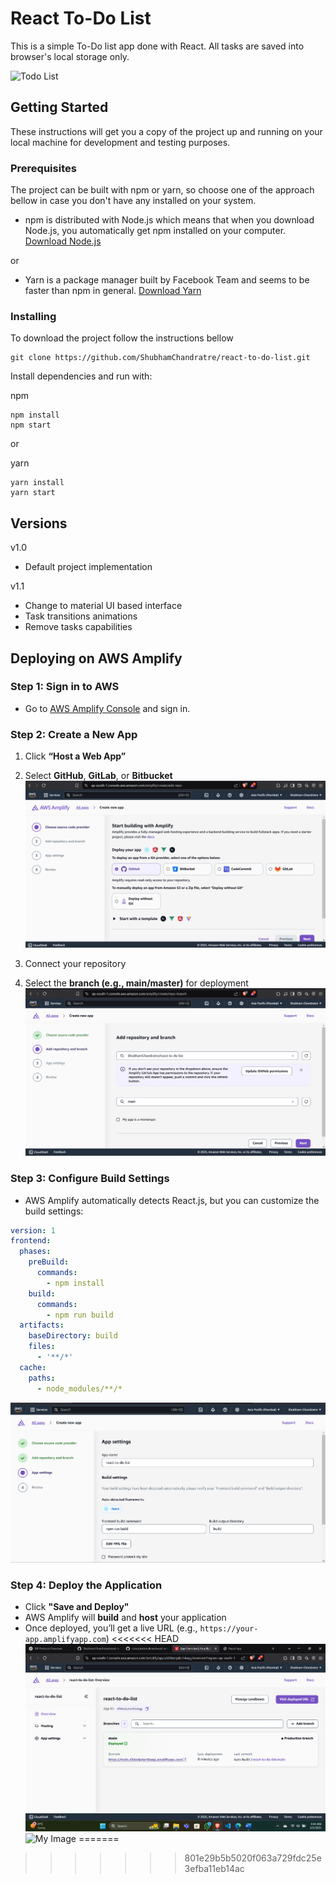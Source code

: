 # React To-Do List

This is a simple To-Do list app done with React. All tasks are saved into browser's local storage only.

<img src="https://raw.githubusercontent.com/computationalcore/react-to-do-list/gh-pages/to-do-list.gif" alt="Todo List" style="width: 320px; height: 582px"/>


## Getting Started

These instructions will get you a copy of the project up and running on your local machine for development and testing 
purposes. 

### Prerequisites

The project can be built with npm or yarn, so choose one of the approach bellow in case you don't 
have any installed on your system. 

* npm is distributed with Node.js which means that when you download Node.js, 
you automatically get npm installed on your computer. [Download Node.js](https://nodejs.org/en/download/)

or

* Yarn is a package manager built by Facebook Team and seems to be faster than npm in general.  [Download Yarn](https://yarnpkg.com/en/docs/install)

### Installing

To download the project follow the instructions bellow

```
git clone https://github.com/ShubhamChandratre/react-to-do-list.git
```

Install dependencies and run with:
 
npm
```
npm install
npm start
```
or

yarn
```
yarn install
yarn start
```

## Versions

v1.0 
* Default project implementation 
 
v1.1 
* Change to material UI based interface
* Task transitions animations
* Remove tasks capabilities

## **Deploying on AWS Amplify**
### **Step 1: Sign in to AWS**
- Go to [AWS Amplify Console](https://aws.amazon.com/amplify/) and sign in.

### **Step 2: Create a New App**
1. Click **“Host a Web App”**  
2. Select **GitHub**, **GitLab**, or **Bitbucket**
![My Image](images/step1.png)
  
3. Connect your repository  
4. Select the **branch (e.g., main/master)** for deployment 
![My Image](images/step2.png)

 

### **Step 3: Configure Build Settings**
- AWS Amplify automatically detects React.js, but you can customize the build settings:  
```yaml
version: 1
frontend:
  phases:
    preBuild:
      commands:
        - npm install
    build:
      commands:
        - npm run build
  artifacts:
    baseDirectory: build
    files:
      - '**/*'
  cache:
    paths:
      - node_modules/**/*
```
![My Image](images/step3.png)


### **Step 4: Deploy the Application**
- Click **"Save and Deploy"**  
- AWS Amplify will **build** and **host** your application  
- Once deployed, you’ll get a live URL (e.g., `https://your-app.amplifyapp.com`)
<<<<<<< HEAD
![My Image](images/overview.png)
![My Image](images/hosting.png)
=======
>>>>>>> 801e29b5b5020f063a729fdc25e3efba11eb14ac
